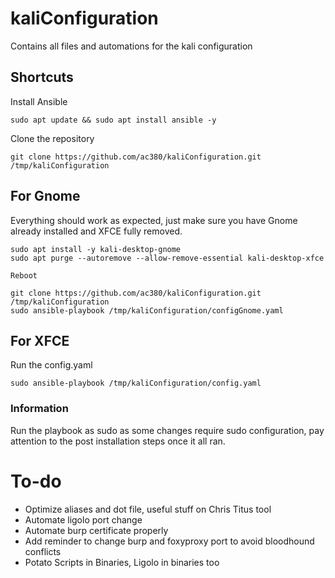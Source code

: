 # kaliConfiguration
Contains all files and automations for the kali configuration

## Shortcuts
Install Ansible  
```
sudo apt update && sudo apt install ansible -y
```

Clone the repository  
```
git clone https://github.com/ac380/kaliConfiguration.git /tmp/kaliConfiguration
```

## For Gnome
Everything should work as expected, just make sure you have Gnome already installed and XFCE fully removed.

```
sudo apt install -y kali-desktop-gnome
sudo apt purge --autoremove --allow-remove-essential kali-desktop-xfce

Reboot

git clone https://github.com/ac380/kaliConfiguration.git /tmp/kaliConfiguration
sudo ansible-playbook /tmp/kaliConfiguration/configGnome.yaml
```

## For XFCE
Run the config.yaml  
```
sudo ansible-playbook /tmp/kaliConfiguration/config.yaml
```

### Information
Run the playbook as sudo as some changes require sudo configuration, pay attention to the post installation steps once it all ran.

# To-do 
- Optimize aliases and dot file, useful stuff on Chris Titus tool
- Automate ligolo port change
- Automate burp certificate properly
- Add reminder to change burp and foxyproxy port to avoid bloodhound conflicts
- Potato Scripts in Binaries, Ligolo in binaries too
  
